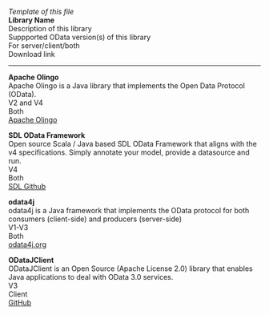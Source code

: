 *Template of this file*<br>
**Library Name**<br>
Description of this library <br>
Suppported OData version(s) of this library <br>
For server/client/both <br>
Download link <br>

---------------------------------------------------------------------------------------------------------------
**Apache Olingo**<br>
Apache Olingo is a Java library that implements the Open Data Protocol (OData).<br>
V2 and V4<br>
Both<br>
[Apache Olingo](http://olingo.incubator.apache.org/)

**SDL OData Framework**<br>
Open source Scala / Java based SDL OData Framework that aligns with the v4 specifications. Simply annotate your model, provide a datasource and run.<br>
V4<br>
Both<br>
[SDL Github](https://github.com/sdl/odata)

**odata4j**<br>
odata4j is a Java framework that implements the OData protocol for both consumers (client-side) and producers (server-side)<br>
V1-V3<br>
Both<br>
[odata4j.org](http://odata4j.org/)

**ODataJClient**<br>
ODataJClient is an Open Source (Apache License 2.0) library that enables Java applications to deal with OData 3.0 services.<br>
V3<br>
Client<br>
[GitHub](https://github.com/MSOpenTech/ODataJClient)
